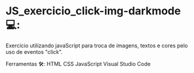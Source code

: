 # JS_exercicio_click-img-darkmode 💻:
Exercício utilizando javaScript para troca de imagens, textos e cores pelo uso de eventos "click".

Ferramentas 🛠️:
HTML
CSS
JavaScript
Visual Studio Code
